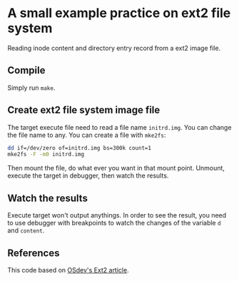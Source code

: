 # A small example practice on ext2 file system

Reading inode content and directory entry record from a ext2 image file.

## Compile

Simply run `make`.

## Create ext2 file system image file

The target execute file need to read a file name `initrd.img`. You can change the file name to any. You can create a file with `mke2fs`:

``` bash
dd if=/dev/zero of=initrd.img bs=300k count=1
mke2fs -F -m0 initrd.img
```

Then mount the file, do what ever you want in that mount point. Unmount, execute the target in debugger, then watch the results.

## Watch the results

Execute target won't output anythings. In order to see the result, you need to use debugger with breakpoints to watch the changes of the variable `d` and `content`.

## References

This code based on [OSdev's Ext2 article](https://wiki.osdev.org/Ext2).